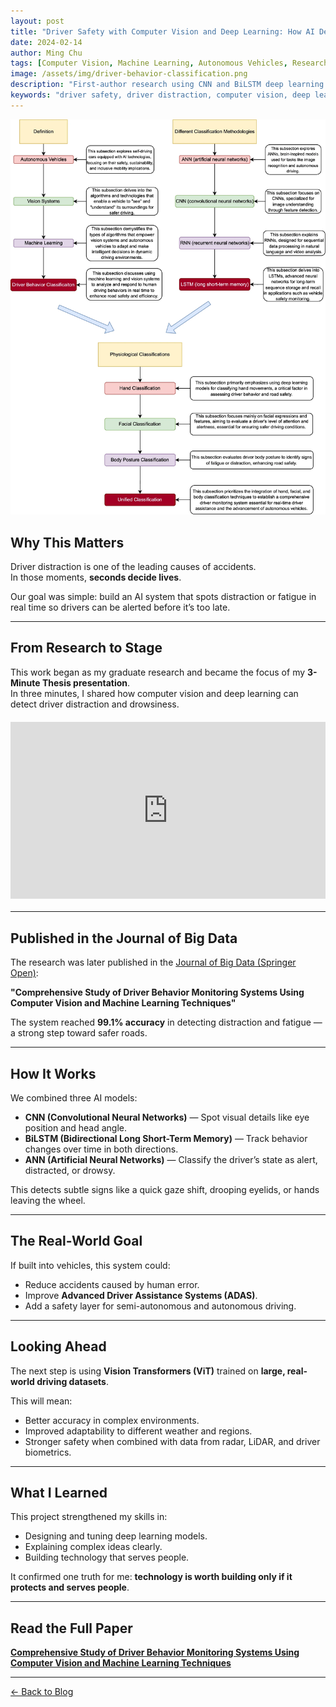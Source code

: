 ```yaml
---
layout: post
title: "Driver Safety with Computer Vision and Deep Learning: How AI Detects Distraction and Fatigue"
date: 2024-02-14
author: Ming Chu
tags: [Computer Vision, Machine Learning, Autonomous Vehicles, Research]
image: /assets/img/driver-behavior-classification.png
description: "First-author research using CNN and BiLSTM deep learning models to detect distracted and drowsy driving in real time, improving road safety and supporting autonomous vehicle technology."
keywords: "driver safety, driver distraction, computer vision, deep learning, CNN, LSTM, BiLSTM, autonomous vehicles, driver monitoring system, vision transformer"
---
```


![Driver Behavior Classification Overview](/assets/img/driver-behavior-classification.png)

## Why This Matters

Driver distraction is one of the leading causes of accidents.  
In those moments, **seconds decide lives**.

Our goal was simple: build an AI system that spots distraction or fatigue in real time so drivers can be alerted before it’s too late.

---

## From Research to Stage

This work began as my graduate research and became the focus of my **3-Minute Thesis presentation**.  
In three minutes, I shared how computer vision and deep learning can detect driver distraction and drowsiness.

<div style="position: relative; padding-bottom: 56.25%; height: 0; overflow: hidden; max-width: 100%; margin: 20px 0;">
  <iframe 
    src="https://www.youtube.com/embed/ezQxikFTFGs?si=tt_SugehJRr1L_GW" 
    title="3MT Presentation" 
    frameborder="0" 
    allow="accelerometer; autoplay; clipboard-write; encrypted-media; gyroscope; picture-in-picture; web-share" 
    referrerpolicy="strict-origin-when-cross-origin" 
    allowfullscreen
    style="position: absolute; top: 0; left: 0; width: 100%; height: 100%;">
  </iframe>
</div>

---

## Published in the Journal of Big Data

The research was later published in the [Journal of Big Data (Springer Open)](https://link.springer.com/article/10.1186/s40537-024-00890-0):

**"Comprehensive Study of Driver Behavior Monitoring Systems Using Computer Vision and Machine Learning Techniques"**

The system reached **99.1% accuracy** in detecting distraction and fatigue — a strong step toward safer roads.

---

## How It Works

We combined three AI models:

- **CNN (Convolutional Neural Networks)** — Spot visual details like eye position and head angle.  
- **BiLSTM (Bidirectional Long Short-Term Memory)** — Track behavior changes over time in both directions.  
- **ANN (Artificial Neural Networks)** — Classify the driver’s state as alert, distracted, or drowsy.

This detects subtle signs like a quick gaze shift, drooping eyelids, or hands leaving the wheel.

---

## The Real-World Goal

If built into vehicles, this system could:

- Reduce accidents caused by human error.  
- Improve **Advanced Driver Assistance Systems (ADAS)**.  
- Add a safety layer for semi-autonomous and autonomous driving.

---

## Looking Ahead

The next step is using **Vision Transformers (ViT)** trained on **large, real-world driving datasets**.

This will mean:

- Better accuracy in complex environments.  
- Improved adaptability to different weather and regions.  
- Stronger safety when combined with data from radar, LiDAR, and driver biometrics.

---

## What I Learned

This project strengthened my skills in:

- Designing and tuning deep learning models.  
- Explaining complex ideas clearly.  
- Building technology that serves people.

It confirmed one truth for me: **technology is worth building only if it protects and serves people**.

---

## Read the Full Paper

[**Comprehensive Study of Driver Behavior Monitoring Systems Using Computer Vision and Machine Learning Techniques**](https://link.springer.com/article/10.1186/s40537-024-00890-0)

---

[← Back to Blog](/blog)
